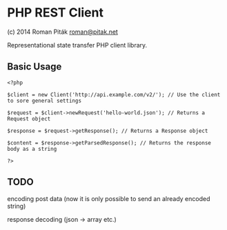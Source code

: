 PHP REST Client
===============
(c) 2014 Roman Piták <roman@pitak.net>

Representational state transfer PHP client library.

Basic Usage
-----------
	<?php

	$client = new Client('http://api.example.com/v2/'); // Use the client to sore general settings

	$request = $client->newRequest('hello-world.json'); // Returns a Request object

	$response = $request->getResponse(); // Returns a Response object

	$content = $response->getParsedResponse(); // Returns the response body as a string

	?>

TODO
----
encoding post data (now it is only possible to send an already encoded string)

response decoding (json -> array etc.)

